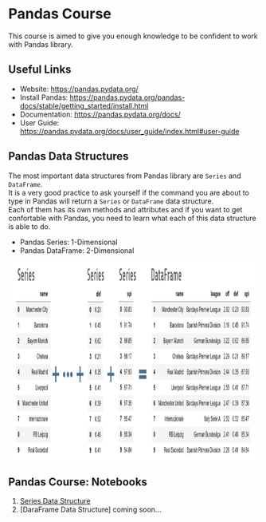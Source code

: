 # Pandas Course

This course is aimed to give you enough knowledge to be confident to work with Pandas library.

## Useful Links

* Website:       https://pandas.pydata.org/ 
* Install Pandas:       https://pandas.pydata.org/pandas-docs/stable/getting_started/install.html
* Documentation: https://pandas.pydata.org/docs/
* User Guide: https://pandas.pydata.org/docs/user_guide/index.html#user-guide

## Pandas Data Structures

The most important data structures from Pandas library are `Series` and `DataFrame`.<br>
It is a very good practice to ask yourself if the command you are about to type in Pandas will return a `Series` or `DataFrame` data structure.<br>
Each of them has its own methods and attributes and if you want to get confortable with Pandas, you need to learn what each of this data structure is able to do.

* Pandas Series: 1-Dimensional
* Pandas DataFrame: 2-Dimensional

<img src="_images/pandas_data_structures.png" width="1000" height="400" align="center" /><br>

## Pandas Course: Notebooks

1. [Series Data Structure](https://github.com/rscorrea1/youtube/blob/master/pandas_course/_notebooks/0_Pandas_Data_Structures.ipynb)
2. [DaraFrame Data Structure] coming soon...